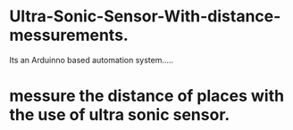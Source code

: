 # Ultra-Sonic-Sensor-With-distance-messurements.


Its an Arduinno based automation system.....
  # messure the distance of places with the use of ultra sonic sensor.
